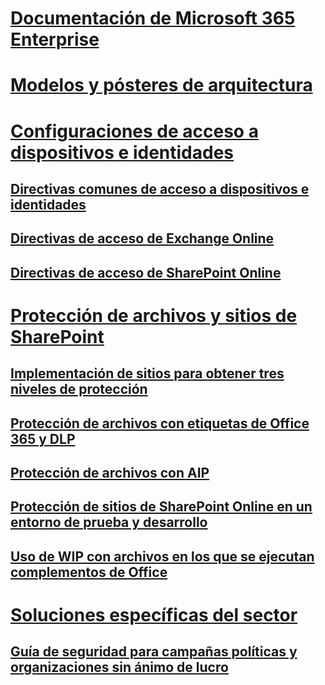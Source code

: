 # [Documentación de Microsoft 365 Enterprise](index.md)

# [Modelos y pósteres de arquitectura](architecture-models-posters.md)

# [Configuraciones de acceso a dispositivos e identidades](microsoft-365-policies-configurations.md)
## [Directivas comunes de acceso a dispositivos e identidades](identity-access-policies.md)
## [Directivas de acceso de Exchange Online](secure-email-recommended-policies.md)
## [Directivas de acceso de SharePoint Online](sharepoint-file-access-policies.md)

# [Protección de archivos y sitios de SharePoint](secure-sharepoint-online-sites-and-files.md)
## [Implementación de sitios para obtener tres niveles de protección](deploy-sites-for-three-tiers-of-protection.md)
## [Protección de archivos con etiquetas de Office 365 y DLP](protect-files-with-o365-labels-dlp.md)
## [Protección de archivos con AIP](protect-files-with-aip.md)
## [Protección de sitios de SharePoint Online en un entorno de prueba y desarrollo](secure-sharepoint-online-sites-dev-test.md)
## [Uso de WIP con archivos en los que se ejecutan complementos de Office](office-add-ins-wip.md)

# [Soluciones específicas del sector]()
## [Guía de seguridad para campañas políticas y organizaciones sin ánimo de lucro](microsoft-security-guidance.md)
